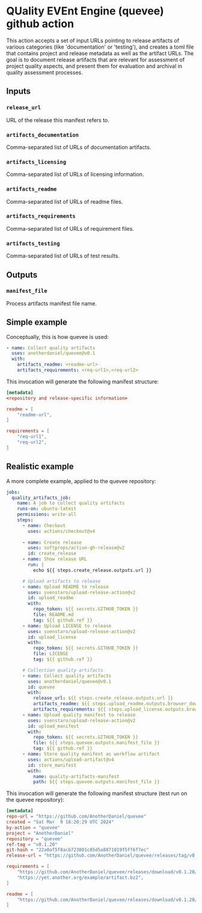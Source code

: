 # QUality EVEnt Engine (quevee) github action

This action accepts a set of input URLs pointing to release artifacts of various categories (like 'documentation' or 'testing'), and creates a toml file that contains project and release metadata as well as the artifact URLs. The goal is to document release artifacts that are relevant for assessment of project quality aspects, and present them for evaluation and archival in quality assessment processes.

## Inputs

### `release_url`

URL of the release this manifest refers to.

### `artifacts_documentation`

Comma-separated list of URLs of documentation artifacts.

### `artifacts_licensing`

Comma-separated list of URLs of licensing information.

### `artifacts_readme`

Comma-separated list of URLs of readme files.

### `artifacts_requirements`

Comma-separated list of URLs of requirement files.

### `artifacts_testing`

Comma-separated list of URLs of test results.

## Outputs

### `manifest_file`

Process artifacts manifest file name.

## Simple example

Conceptually, this is how quevee is used:

```yaml
- name: Collect quality artifacts
  uses: anotherdaniel/quevee@v0.1
  with:
    artifacts_readme: <readme-url>
    artifacts_requirements: <req-url1>,<req-url2>
```

This invocation will generate the following manifest structure:

```toml
[metadata]
<repository and release-specific information>

readme = [
    "readme-url",
]

requirements = [
    "req-url1", 
    "req-url2",
]
```

## Realistic example

A more complete example, applied to the quevee repository:

```yaml
jobs:
  quality_artifacts_job:
    name: A job to collect quality artifacts
    runs-on: ubuntu-latest
    permissions: write-all
    steps:
      - name: Checkout
        uses: actions/checkout@v4
      
      - name: Create release
        uses: softprops/action-gh-release@v2
        id: create_release
      - name: Show release URL
        run: |
          echo ${{ steps.create_release.outputs.url }}

      # Upload artifacts to release
      - name: Upload README to release
        uses: svenstaro/upload-release-action@v2
        id: upload_readme
        with:
          repo_token: ${{ secrets.GITHUB_TOKEN }}
          file: README.md
          tag: ${{ github.ref }}
      - name: Upload LICENSE to release
        uses: svenstaro/upload-release-action@v2
        id: upload_license
        with:
          repo_token: ${{ secrets.GITHUB_TOKEN }}
          file: LICENSE
          tag: ${{ github.ref }}

      # Collection quality artifacts
      - name: Collect quality artifacts
        uses: anotherdaniel/quevee@v0.1
        id: quevee
        with:
          release_url: ${{ steps.create_release.outputs.url }}
          artifacts_readme: ${{ steps.upload_readme.outputs.browser_download_url }}
          artifacts_requirements: ${{ steps.upload_license.outputs.browser_download_url }},https://yet.another.org/example/artifact.bz2
      - name: Upload quality manifest to release
        uses: svenstaro/upload-release-action@v2
        id: upload_manifest
        with:
          repo_token: ${{ secrets.GITHUB_TOKEN }}
          file: ${{ steps.quevee.outputs.manifest_file }}
          tag: ${{ github.ref }}
      - name: Store quality manifest as workflow artifact
        uses: actions/upload-artifact@v4
        id: store_manifest
        with:
          name: quality-artifacts-manifest
          path: ${{ steps.quevee.outputs.manifest_file }}
````

This invocation will generate the following manifest structure (test run on the quevee repository):

```toml
[metadata]
repo-url = "https://github.com/AnotherDaniel/quevee"
created = "Sat Mar  9 18:20:29 UTC 2024"
by-action = "quevee"
project = "AnotherDaniel"
repository = "quevee"
ref-tag = "v0.1.20"
git-hash = "22a0af5f8acb723801c85d5a8871019f5ff6f7ec"
release-url = "https://github.com/AnotherDaniel/quevee/releases/tag/v0.1.20"

requirements = [
    "https://github.com/AnotherDaniel/quevee/releases/download/v0.1.20/LICENSE",
    "https://yet.another.org/example/artifact.bz2",
]

readme = [
    "https://github.com/AnotherDaniel/quevee/releases/download/v0.1.20/README.md",
]    
```
